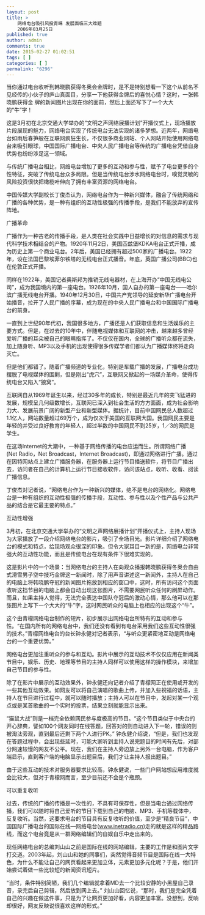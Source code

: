 ```yaml
---
layout: post
title: >
    网络电台吸引风投青睐 发展面临三大难题
    2006年03月25日
published: true
author: admin
comments: true
date: 2015-02-27 01:02:51
tags: [ ]
categories: [ ]
permalink: "6296"
---
```

当你通过电台收听到韩晓鹏获得冬奥会金牌时，是不是特别想看一下这个从前名不见经传的小伙子的庐山真面目，分享一下他获得金牌后的喜悦心情？这时，一张韩晓鹏获得金 牌的新闻图片出现在你的面前，然后上面还写下了一个大大的“牛”字！

这是3月初在北京交通大学举办的“文明之声网络展播计划”开播仪式上，现场播放片段展现的魅力，网络电台实现了传统电台无法实现的诸多梦想。近两年，网络电台如雨后春笋般在互联网疯狂生长，不仅很多商业网站、个人网站开始使用网络电台来吸引眼球，中国国际广播电台、中央人民广播电台等传统的广播电台凭借自身优势也纷纷涉足这一领域。

与传统广播电台相比，网络电台增加了更多的互动和参与性，赋予了电台更多的个性特征，突破了传统电台众多局限。但是当传统电台涉水网络电台时，嗅觉灵敏的风险投资很快把橄榄叶伸向了拥有丰富资源的网络电台。

中国传媒大学副校长丁俊杰认为，网络电台作为一种新兴媒体，融合了传统网络和广播的各种优势，是一种有组织的互动性极强的传播手段，是我们不能放弃的宣传阵地。

广播革命

广播作为一种古老的传播手段，是人类在社会实践中日益增长的对信息的需求与现代科学技术相结合的产物。1920年11月2日，美国匹兹堡KDKA电台正式开播，成为历史上第一个商业电台。2年后，美国已经拥有超过500家的广播电台。1922年，设在法国巴黎埃菲尔铁塔的无线电台正式播音。年底，英国广播公司(BBC)也在伦敦正式开播。

同样在1922年，美国记者奥斯邦为推销无线电器材，在上海开办“中国无线电公司”，成为我国境内的第一座电台。1926年10月，国人自办的第一座电台——哈尔滨广播无线电台开播。1940年12月30日，中国共产党领导的延安新华广播电台开始播音，拉开了人民广播的序幕，成为现在的中央人民广播电台和中国国际广播电台的前身。

一直到上世纪90年代初，我国很多地方，广播还是人们获取信息和生活娱乐的主要方式。但是，在过去的10年中，伴随电视媒体和互联网的冲击，越来越多曾经爱听广播的耳朵被自己的眼睛指挥了。不仅仅在国内，全球的广播听众都在流失，加上随身听、MP3以及手机的出现使得很多传媒学者们都认为广播媒体终将走向灭亡。

但是他们都错了。随着广播频道的专业化，特别是车载广播的发展，广播电台成功摆脱了电视媒体的围剿，但是刚出“虎穴”，互联网又掀起的一场媒介革命，使得传统电台又陷入“狼窝”。

互联网自从1969年诞生以来，经过30多年的成长，特别是最近几年的突飞猛进的发展，规模呈几何级数增长，互联网已深入到社会生活的方方面面，成为社会影响力大、发展前景广阔的新型产业和新型媒体。据统计，目前中国网民总人数超过1.1亿人，网站数量超过69万个，成为仅次于美国的互联网大国。我国网民主要是年轻的并受过良好教育的年轻人，超过半数的中国网民不到25岁，1／3的网民是学生。

在这场Internet的大潮中，一种基于网络传播的电台应运而生。所谓网络广播(Net Radio，Net Broadcast，Internet Broadcast)，即通过网络进行广播。通过在因特网站点上建立广播服务器，在服务器上运行节目播送软件，将节目广播出去，访问者在自己的计算机上运行节目接收软件，访问该站点，收听、收看、阅读广播信息。

丁俊杰对记者说，“网络电台作为一种新兴的媒体，绝不是电台的网络化。网络电台是一种有组织的互动性极强的传播手段，互动性、参与性以及个性产品与公共产品的结合是它最主要的特点。”

互动性增强

3月初，在北京交通大学举办的“文明之声网络展播计划”开播仪式上，主持人现场为大家播放了一段介绍网络电台的影片，吸引了全场目光。影片详细介绍了网络电台的模式和特点，给现场观众很深的印象。但令大家耳目一新的是，网络电台非常强大的互动性功能，而且是传统电台在现有条件下很难实现的。

这是影片中的一个场景：当网络电台的主持人在向观众播报韩晓鹏获得冬奥会自由式滑雪男子空中技巧金牌这一新闻时，除了用声音讲述这一新闻外，主持人在自己的电脑上将韩晓鹏夺冠的新闻图片拖放到相应的窗口中，这时，所有访问这个页面收听这挡节目的电脑上都会自动出现这张图片，不需要网民听众任何的刷屏动作。而且，如果主持人觉得，无法完全表达中国队夺冠后的激动心情，那么他可以在那张图片上写下一个大大的“牛”字，这时网民听众的电脑上也相应的出现这个“牛”。

这个由青檬网络电台制作的短片，初步展示出网络电台所特有的互动和参与性。“在国内所有的网络电台中，我们还没有看到有电台采用我们这些互动性很强的技术。”青檬网络电台的台长钟永健对记者表示，“与听众更紧密地互动是网络电台的一个重要优势。”

网络电台更加注重听众的参与和互动。影片中展示的互动技术不仅仅应用在新闻类节目中，娱乐、历史、地理等节目的主持人同样可以使用这样的操作模块，来增加自己节目的参与性。

除了在影片中展示的互动效果外，钟永健还向记者介绍了青檬网正在使用或开发的一些其他互动效果。如网友可以将自己演唱的歌曲上传，并加入些祝福的话语，主持人在节目进行过程中，就可以随时播放；主持人可以在节目中，发起对某一个观点或是某首歌曲的一个实时的投票，结果立刻就能显示出来。

“猫鼠大战”则是一档完全依赖网民参与度极高的节目。“这个节目类似于中央台的开心辞典，譬如100个网友同时在线答题，回答对的则自动进入下一轮，错误的则被淘汰旁观，直到最后还剩下两个人进行PK。” 钟永健介绍说，“但是，我们也发现在答题过程中，会出现些延时，可能大家听到主持人说完题目的时间有先后，对部分网速较慢的网友不公平。现在，我们在主持人旁边放上另外一台电脑，作为客户端显示，直到客户端的电脑显示出题目后，我们才让主持人报出题目。”

由于这些互动的技术对服务器要求比较高，钟永健说，一些门户网站想应用难度就会比较大，但对于青檬网而言，至少目前还不会是个瓶颈。

可以重复收听

过去，传统的广播的传播是一次性的，不具有可保存性，但是当电台通过网络传播，我们可以随时将自己爱听的节目下载到自己的电脑、MP3、手机等载体中，反复收听。当然，这要求电台的节目具有反复收听的价值，至少是“精良节目”，中国国际广播电台的国际在线—网络电台(www.inetradio.cn)走的就是这样的精品路线，而这个电台竟是从一群网络编辑们的自娱自乐中走出来的。

现任网络电台的总编刘山山之前是国际在线的网站编辑，主要的工作是和图片文字打交道。2003年起，刘山山和她的同事们，突然觉得音频节目是国际在线一大特色，为什么不能让自己的网页看起来更加立体，元素更加多元化呢？于是，他们开始尝试着做一些比较短的新闻资讯短片。

“当时，条件特别简陋，我们几个编辑就拿着MD去一个比较安静的小黑屋自己录音，录完后自己剪辑，然后放到网上去。” 刘山山回忆说，“那时，我们是完全凭着自己的兴趣在做这件事，只是为了让网页更加好看，内容更加丰富。没想到，反响却很好，网友反映说很喜欢这样的形式。”